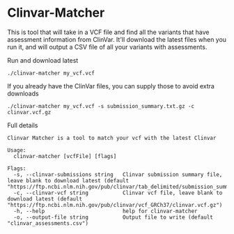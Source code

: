# Clinvar-Matcher

This is tool that will take in a VCF file and find all the variants that have assessment information from ClinVar. It'll download the latest files when you run it, and will output a CSV file of all your variants with assessments.

Run and download latest

```
./clinvar-matcher my_vcf.vcf
```

If you already have the ClinVar files, you can supply those to avoid extra downloads

```
./clinvar-matcher my_vcf.vcf -s submission_summary.txt.gz -c clinvar.vcf.gz
```

Full details

```
Clinvar Matcher is a tool to match your vcf with the latest Clinvar

Usage:
  clinvar-matcher [vcfFile] [flags]

Flags:
  -s, --clinvar-submissions string   Clinvar submission summary file, leave blank to download latest (default "https://ftp.ncbi.nlm.nih.gov/pub/clinvar/tab_delimited/submission_summary.txt.gz")
  -c, --clinvar-vcf string           Clinvar vcf file, leave blank to download latest (default "https://ftp.ncbi.nlm.nih.gov/pub/clinvar/vcf_GRCh37/clinvar.vcf.gz")
  -h, --help                         help for clinvar-matcher
  -o, --output-file string           Output file to write (default "clinvar_assessments.csv")
```